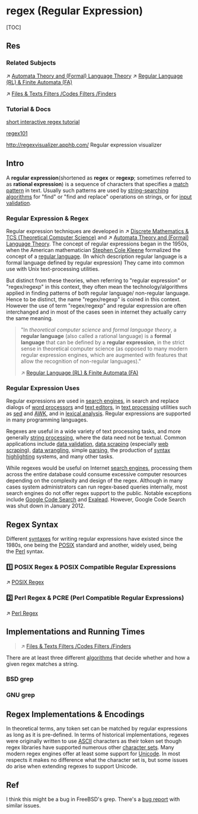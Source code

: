 # regex (Regular Expression)

[TOC]



## Res
### Related Subjects
↗ [Automata Theory and (Formal) Language Theory](../../../../../🧮%20Mathematics/🤼‍♀️%20Mathematical%20Logic%20(Foundations%20of%20Mathematics)/😶‍🌫️%20Theory%20of%20Computation/🍏%20Automata%20Theory%20and%20(Formal)%20Language%20Theory/Automata%20Theory%20and%20(Formal)%20Language%20Theory.md)
↗ [Regular Language (RL) & Finite Automata (FA)](../../../../../🧮%20Mathematics/🤼‍♀️%20Mathematical%20Logic%20(Foundations%20of%20Mathematics)/😶‍🌫️%20Theory%20of%20Computation/🍏%20Automata%20Theory%20and%20(Formal)%20Language%20Theory/Regular%20Language%20(RL)%20&%20Finite%20Automata%20(FA).md)

↗ [Files & Texts Filters /Codes Filters /Finders](../../../../🥷🏼%20Operating%20Systems%20&%20Kernels%20(Engineering%20Part)/Linux%20(Derived%20From%20UNIX%20Family)/Linux%20Free%20Software%20&%20OSS%20(Open%20Source%20Software)/Text%20&%20File%20&%20Dir%20Management/Files%20&%20Texts%20Filters.md#Codes%20Filters%20/Finders)


### Tutorial & Docs
[short interactive regex tutorial](https://regexone.com/)

[regex101](https://regex101.com/r/qqbZqh/2)

http://regexvisualizer.apphb.com/
Regular expression visualizer



## Intro
A **regular expression**(shortened as **regex** or **regexp**; sometimes referred to as **rational expression**) is a sequence of characters that specifies a [match pattern](https://en.wikipedia.org/wiki/Pattern_matching "Pattern matching") in text. Usually such patterns are used by [string-searching algorithms](https://en.wikipedia.org/wiki/String-searching_algorithm "String-searching algorithm") for "find" or "find and replace" operations on strings, or for [input validation](https://en.wikipedia.org/wiki/Data_validation "Data validation"). 


### Regular Expression & Regex
Regular expression techniques are developed in ↗ [Discrete Mathematics & TCS (Theoretical Computer Science)](../../../../../🧮%20Mathematics/Discrete%20Mathematics%20&%20TCS%20(Theoretical%20Computer%20Science).md) and ↗ [Automata Theory and (Formal) Language Theory](../../../../../🧮%20Mathematics/🤼‍♀️%20Mathematical%20Logic%20(Foundations%20of%20Mathematics)/😶‍🌫️%20Theory%20of%20Computation/🍏%20Automata%20Theory%20and%20(Formal)%20Language%20Theory/Automata%20Theory%20and%20(Formal)%20Language%20Theory.md). The concept of regular expressions began in the 1950s, when the American mathematician [Stephen Cole Kleene](https://en.wikipedia.org/wiki/Stephen_Cole_Kleene "Stephen Cole Kleene") formalized the concept of a [regular language](https://en.wikipedia.org/wiki/Regular_language "Regular language"). (In which description regular language is a formal language defined by regular expression) They came into common use with Unix text-processing utilities.

But distinct from these theories, when referring to "regular expression" or "regex/regexp" in this context, they often mean the technology/algorithms applied in finding patterns of both regular language/ non-regular language. Hence to be distinct, the name "regex/regexp" is coined in this context. However the use of term "regex/regexp" and regular expression are often interchanged and in most of the cases seen in internet they actually carry the same meaning.

> "In _theoretical computer science_ and _formal language theory_, a **regular language** (also called a rational language) is a **formal language** that can be defined by a **regular expression**, in the strict sense in theoretical computer science (as opposed to many modern regular expression engines, which are augmented with features that allow the recognition of non-regular languages)."
> 
> ↗ [Regular Language (RL) & Finite Automata (FA)](../../../../../🧮%20Mathematics/🤼‍♀️%20Mathematical%20Logic%20(Foundations%20of%20Mathematics)/😶‍🌫️%20Theory%20of%20Computation/🍏%20Automata%20Theory%20and%20(Formal)%20Language%20Theory/Regular%20Language%20(RL)%20&%20Finite%20Automata%20(FA).md)


### Regular Expression Uses
Regular expressions are used in [search engines](https://en.wikipedia.org/wiki/Search_engine "Search engine"), in search and replace dialogs of [word processors](https://en.wikipedia.org/wiki/Word_processor "Word processor") and [text editors](https://en.wikipedia.org/wiki/Text_editor "Text editor"), in [text processing](https://en.wikipedia.org/wiki/Text_processing "Text processing") utilities such as [sed](https://en.wikipedia.org/wiki/Sed "Sed") and [AWK](https://en.wikipedia.org/wiki/AWK "AWK"), and in [lexical analysis](https://en.wikipedia.org/wiki/Lexical_analysis "Lexical analysis"). Regular expressions are supported in many programming languages.

Regexes are useful in a wide variety of text processing tasks, and more generally [string processing](https://en.wikipedia.org/wiki/String_processing "String processing"), where the data need not be textual. Common applications include [data validation](https://en.wikipedia.org/wiki/Data_validation "Data validation"), [data scraping](https://en.wikipedia.org/wiki/Data_scraping "Data scraping") (especially [web scraping](https://en.wikipedia.org/wiki/Web_scraping "Web scraping")), [data wrangling](https://en.wikipedia.org/wiki/Data_wrangling "Data wrangling"), simple [parsing](https://en.wikipedia.org/wiki/Parsing "Parsing"), the production of [syntax highlighting](https://en.wikipedia.org/wiki/Syntax_highlighting "Syntax highlighting") systems, and many other tasks.

While regexes would be useful on Internet [search engines](https://en.wikipedia.org/wiki/Search_engine_(computing) "Search engine (computing)"), processing them across the entire database could consume excessive computer resources depending on the complexity and design of the regex. Although in many cases system administrators can run regex-based queries internally, most search engines do not offer regex support to the public. Notable exceptions include [Google Code Search](https://en.wikipedia.org/wiki/Google_Code_Search "Google Code Search") and [Exalead](https://en.wikipedia.org/wiki/Exalead "Exalead"). However, Google Code Search was shut down in January 2012.



## Regex Syntax
Different [syntaxes](https://en.wikipedia.org/wiki/Syntax_(programming_languages) "Syntax (programming languages)") for writing regular expressions have existed since the 1980s, one being the [POSIX](https://en.wikipedia.org/wiki/POSIX "POSIX") standard and another, widely used, being the [Perl](https://en.wikipedia.org/wiki/Perl "Perl") syntax.


### 1️⃣ POSIX Regex & POSIX Compatible Regular Expressions
↗ [POSIX Regex](POSIX%20Regex/POSIX%20Regex.md)


### 2️⃣ Perl Regex & PCRE (Perl Compatible Regular Expressions)
↗ [Perl Regex](Perl%20Regex/Perl%20Regex.md)



## Implementations and Running Times
> ↗ [Files & Texts Filters /Codes Filters /Finders](../../../../🥷🏼%20Operating%20Systems%20&%20Kernels%20(Engineering%20Part)/Linux%20(Derived%20From%20UNIX%20Family)/Linux%20Free%20Software%20&%20OSS%20(Open%20Source%20Software)/Text%20&%20File%20&%20Dir%20Management/Files%20&%20Texts%20Filters.md#Codes%20Filters%20/Finders)

There are at least three different [algorithms](https://en.wikipedia.org/wiki/Algorithm "Algorithm") that decide whether and how a given regex matches a string.


### BSD grep


### GNU grep



## Regex Implementations & Encodings
In theoretical terms, any token set can be matched by regular expressions as long as it is pre-defined. In terms of historical implementations, regexes were originally written to use [ASCII](https://en.wikipedia.org/wiki/American_Standard_Code_for_Information_Interchange "American Standard Code for Information Interchange") characters as their token set though regex libraries have supported numerous other [character sets](https://en.wikipedia.org/wiki/Character_set "Character set"). Many modern regex engines offer at least some support for [Unicode](https://en.wikipedia.org/wiki/Unicode "Unicode"). In most respects it makes no difference what the character set is, but some issues do arise when extending regexes to support Unicode.



## Ref
[Why does this BSD grep result differ from GNU grep? | StackExchange]: https://unix.stackexchange.com/questions/352977/why-does-this-bsd-grep-result-differ-from-gnu-grep

I think this might be a bug in FreeBSD's grep. There's a [bug report](https://bugs.freebsd.org/bugzilla/show_bug.cgi?id=201650) with similar issues.
